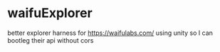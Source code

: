 # waifuExplorer
better explorer harness for https://waifulabs.com/ using unity so I can bootleg their api without cors
